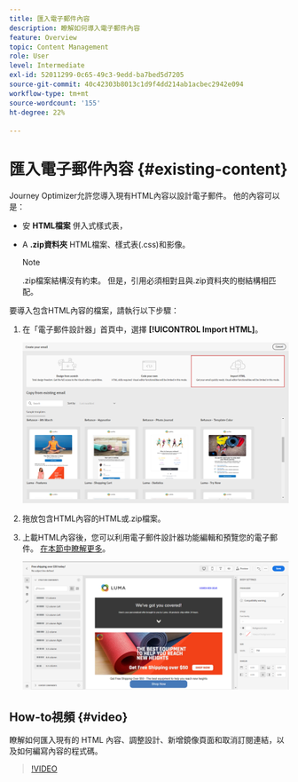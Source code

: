 ```yaml
---
title: 匯入電子郵件內容
description: 瞭解如何導入電子郵件內容
feature: Overview
topic: Content Management
role: User
level: Intermediate
exl-id: 52011299-0c65-49c3-9edd-ba7bed5d7205
source-git-commit: 40c42303b8013c1d9f4dd214ab1acbec2942e094
workflow-type: tm+mt
source-wordcount: '155'
ht-degree: 22%

---
```


# 匯入電子郵件內容 {#existing-content}

Journey Optimizer允許您導入現有HTML內容以設計電子郵件。 他的內容可以是：

* 安 **HTML檔案** 併入式樣式表，
* A **.zip資料夾** HTML檔案、樣式表(.css)和影像。

   >[!NOTE]
   >
   >.zip檔案結構沒有約束。 但是，引用必須相對且與.zip資料夾的樹結構相匹配。

要導入包含HTML內容的檔案，請執行以下步驟：

1. 在「電子郵件設計器」首頁中，選擇 **[!UICONTROL Import HTML]**。

   ![](assets/import-html_2.png)

1. 拖放包含HTML內容的HTML或.zip檔案。

1. 上載HTML內容後，您可以利用電子郵件設計器功能編輯和預覽您的電子郵件。 [在本節中瞭解更多](create-email-content.md)。

   ![](assets/html-imported.png)

## How-to視頻 {#video}

瞭解如何匯入現有的 HTML 內容、調整設計、新增鏡像頁面和取消訂閱連結，以及如何編寫內容的程式碼。

>[!VIDEO](https://video.tv.adobe.com/v/334102?quality=12)
